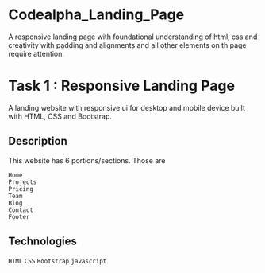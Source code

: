 # Codealpha_Landing_Page
A responsive landing page with foundational understanding of html, css and creativity with padding and alignments and all other elements on th page require attention.


# Task 1 : Responsive Landing Page

A landing website with responsive ui for desktop and mobile device built with HTML, CSS and Bootstrap.

## Description

This website has 6 portions/sections. Those are
```
Home
Projects
Pricing
Team
Blog
Contact
Footer
```

## Technologies

`HTML` `CSS` `Bootstrap`
`javascript`
